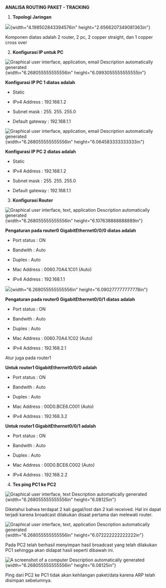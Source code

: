 **ANALISA ROUTING PAKET - TRACKING**

1.  **Topologi Jaringan**

![](vertopal_17d7a2db96a64143891804ff23cadcc6/media/image1.png){width="4.198502843394576in"
height="2.6566207349081363in"}

Komponen diatas adalah 2 router, 2 pc, 2 copper straight, dan 1 copper
cross over

2.  **Konfigurasi IP untuk PC**

![Graphical user interface, application, email Description automatically
generated](vertopal_17d7a2db96a64143891804ff23cadcc6/media/image2.png){width="6.268055555555556in"
height="6.0993055555555555in"}

**Konfigurasi IP PC 1 diatas adalah**

-   Static

-   IPv4 Address : 192.168.1.2

-   Subnet mask : 255. 255. 255.0

-   Default gateway : 192.168.1.1

![Graphical user interface, application, email Description automatically
generated](vertopal_17d7a2db96a64143891804ff23cadcc6/media/image3.png){width="6.268055555555556in"
height="6.064583333333333in"}

**Konfigurasi IP PC 2 diatas adalah**

-   Static

-   IPv4 Address : 192.168.1.2

-   Subnet mask : 255. 255. 255.0

-   Default gateway : 192.168.1.1

3.  **Konfigurasi Router**

![Graphical user interface, text, application Description automatically
generated](vertopal_17d7a2db96a64143891804ff23cadcc6/media/image4.png){width="6.268055555555556in"
height="6.107638888888889in"}

**Pengaturan pada router0 GigabitEthernet0/0/0 diatas adalah**

-   Port status : ON

-   Bandwith : Auto

-   Duplex : Auto

-   Mac Address : 0060.70A4.1C01 (Auto)

-   IPv4 Address : 192.168.1.1

![](vertopal_17d7a2db96a64143891804ff23cadcc6/media/image5.png){width="6.268055555555556in"
height="6.090277777777778in"}

**Pengaturan pada router0 GigabitEthernet0/0/1 diatas adalah**

-   Port status : ON

-   Bandwith : Auto

-   Duplex : Auto

-   Mac Address : 0060.70A4.1C02 (Auto)

-   IPv4 Address : 192.168.2.1

Atur juga pada router1

**Untuk router1 GigabitEthernet0/0/0 adalah**

-   Port status : ON

-   Bandwith : Auto

-   Duplex : Auto

-   Mac Address : 00D0.BCE6.C001 (Auto)

-   IPv4 Address : 192.168.3.2

**Untuk router1 GigabitEthernet0/0/1 adalah**

-   Port status : ON

-   Bandwith : Auto

-   Duplex : Auto

-   Mac Address : 00D0.BCE6.C002 (Auto)

-   IPv4 Address : 192.168.2.2

4.  **Tes ping PC1 ke PC2**

![Graphical user interface, text Description automatically
generated](vertopal_17d7a2db96a64143891804ff23cadcc6/media/image6.png){width="6.268055555555556in"
height="6.08125in"}

Diketahui bahwa terdapat 2 kali gagal/lost dan 2 kali received. Hal ini
dapat terjadi karena broadcast dilakukan disaat pertama dan melewati
router.

![Graphical user interface, text, application Description automatically
generated](vertopal_17d7a2db96a64143891804ff23cadcc6/media/image7.png){width="6.268055555555556in"
height="6.072222222222222in"}

Pada PC2 telah berhasil menyimpan hasil broadcast yang telah dilakukan
PC1 sehingga akan didapat hasil seperti dibawah ini.

![A screenshot of a computer Description automatically
generated](vertopal_17d7a2db96a64143891804ff23cadcc6/media/image8.png){width="6.268055555555556in"
height="6.08125in"}

Ping dari PC2 ke PC1 tidak akan kehilangan paket/data karena ARP telah
disimpan sebelumnya.

